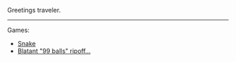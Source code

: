 Greetings traveler.

---

Games:
- [Snake](games/snake)
- [Blatant "99 balls" ripoff...](games/99balls_clone)


<script src="http://cdnjs.cloudflare.com/ajax/libs/p5.js/0.5.6/p5.js"></script>
<script src="dna_animation.js"></script>
<div id="sketch-holder">
<!-- Our sketch will go here! -->
</div>
